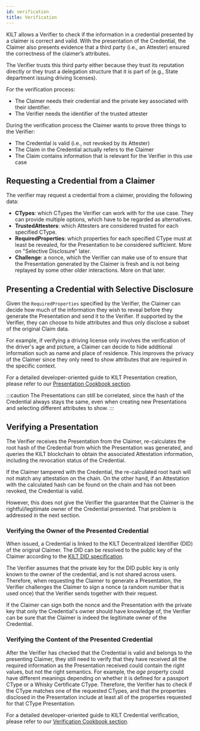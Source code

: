 ```yaml
---
id: verification
title: Verification
---
```


KILT allows a Verifier to check if the information in a credential presented by a claimer is correct and valid.
With the presentation of the Credential, the Claimer also presents evidence that a third party (i.e., an Attester) ensured the correctness of the claimer’s attributes.

The Verifier trusts this third party either because they trust its reputation directly or they trust a delegation structure that it is part of (e.g., State department issuing driving licenses).

For the verification process:

- The Claimer needs their credential and the private key associated with their identifier.
- The Verifier needs the identifier of the trusted attester

During the verification process the Claimer wants to prove three things to the Verifier:

- The Credential is valid (i.e., not revoked by its Attester)
- The Claim in the Credential actually refers to the Claimer 
- The Claim contains information that is relevant for the Verifier in this use case

## Requesting a Credential from a Claimer

The verifier may request a credential from a claimer, providing the following data:
- **CTypes**: which CTypes the Verifier can work with for the use case. They can provide multiple options, which have to be regarded as alternatives.
- **TrustedAttesters**: which Attesters are considered trusted for each specified CType.
- **RequiredProperties**: which properties for each specified CType must at least be revealed, for the Presentation to be considered sufficient. More on "Selective Disclosure" later.
- **Challenge**: a nonce, which the Verifier can make use of to ensure that the Presentation generated by the Claimer is fresh and is not being replayed by some other older interactions. More on that later.

## Presenting a Credential with Selective Disclosure

Given the `RequiredProperties` specified by the Verifier, the Claimer can decide how much of the information they wish to reveal before they generate the Presentation and send it to the Verifier.
If supported by the Verifier, they can choose to hide attributes and thus only disclose a subset of the original Claim data.

For example, if verifying a driving license only involves the verification of the driver's age and picture, a Claimer can decide to hide additional information such as name and place of residence.
This improves the privacy of the Claimer since they only need to show attributes that are required in the specific context.

For a detailed developer-oriented guide to KILT Presentation creation, please refer to our [Presentation Cookbook section](../../develop/01_sdk/02_cookbook/04_claiming/04_presentation_creation.md).

:::caution
The Presentations can still be correlated, since the hash of the Credential always stays the same, even when creating new Presentations and selecting different attributes to show.
:::

## Verifying a Presentation

The Verifier receives the Presentation from the Claimer, re-calculates the root hash of the Credential from which the Presentation was generated, and queries the KILT blockchain to obtain the associated Attestation information, including the revocation status of the Credential.

If the Claimer tampered with the Credential, the re-calculated root hash will not match any attestation on the chain.
On the other hand, if an Attestation with the calculated hash can be found on the chain and has not been revoked, the Credential is valid.

However, this does not give the Verifier the guarantee that the Claimer is the rightful/legitimate owner of the Credential presented.
That problem is addressed in the next section.

### Verifying the Owner of the Presented Credential

When issued, a Credential is linked to the KILT Decentralized Identifier (DID) of the original Claimer.
The DID can be resolved to the public key of the Claimer according to the [KILT DID specification](https://github.com/KILTprotocol/kilt-did-driver/blob/master/docs/did-spec/spec.md).

The Verifier assumes that the private key for the DID public key is only known to the owner of the credential, and is not shared across users.
Therefore, when requesting the Claimer to generate a Presentation, the Verifier challenges the Claimer to sign a nonce (a random number that is used once) that the Verifier sends together with their request.

If the Claimer can sign both the nonce and the Presentation with the private key that only the Credential's owner should have knowledge of, the Verifier can be sure that the Claimer is indeed the legitimate owner of the Credential.

### Verifying the Content of the Presented Credential

After the Verifier has checked that the Credential is valid and belongs to the presenting Claimer, they still need to verify that they have received all the required information as the Presentation received could contain the right values, but not the right semantics.
For example, the _age_ property could have different meanings depending on whether it is defined for a passport CType or a Whisky Certificate CType.
Therefore, the Verifier has to check if the CType matches one of the requested CTypes, and that the properties disclosed in the Presentation include at least all of the properties requested for that CType Presentation.

For a detailed developer-oriented guide to KILT Credential verification, please refer to our [Verification Cookbook section](../../develop/01_sdk/02_cookbook/04_claiming/05_presentation_verification.md).
